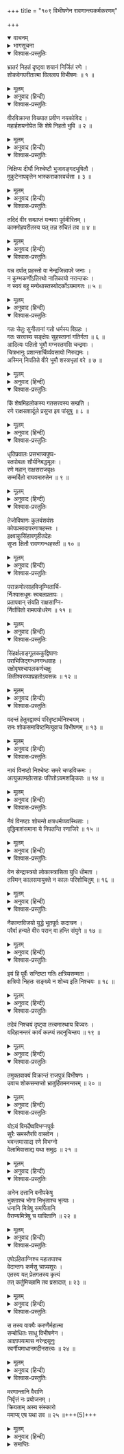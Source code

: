 +++
title = "१०९ विभीषणेन रावणान्त्यकर्मकरणम्"

+++
<details open><summary>वाचनम्</summary>
<div caption="श्रीराम-हरिसीताराममूर्ति-घनपाठिभ्यां वचनम्" class="audioEmbed" src="https://archive.org/download/Ramayana-recitation-Sriram-harisItArAmamUrti-Ghanapaati-v2/Kanda_6/Kanda_6_YK-109-Rama_directs_Vibhishana_to_perform_the_obsequies_to_Ravana_0.mp3"></div>
</details>

<details><summary>भागसूचना</summary>

109. विभीषणका विलाप और श्रीरामका उन्हें समझाकर रावणके अन्त्येष्टि-संस्कारके लिये आदेश देना
</details>

<details open><summary>विश्वास-प्रस्तुतिः</summary>

भ्रातरं निहतं दृष्ट्वा शयानं निर्जितं रणे ।  
शोकवेगपरीतात्मा विललाप विभीषणः ॥ १ ॥
</details>

<details><summary>मूलम्</summary>

भ्रातरं निहतं दृष्ट्वा शयानं निर्जितं रणे ।  
शोकवेगपरीतात्मा विललाप विभीषणः ॥ १ ॥
</details>

<details><summary>अनुवाद (हिन्दी)</summary>

पराजित हुए भाईको मरकर रणभूमिमें पड़ा देख विभीषणका हृदय शोकके वेगसे व्याकुल हो गया और वे विलाप करने लगे— ॥ १ ॥
</details>

<details open><summary>विश्वास-प्रस्तुतिः</summary>

वीरविक्रान्त विख्यात प्रवीण नयकोविद ।  
महार्हशयनोपेत किं शेषे निहतो भुवि ॥ २ ॥
</details>

<details><summary>मूलम्</summary>

वीरविक्रान्त विख्यात प्रवीण नयकोविद ।  
महार्हशयनोपेत किं शेषे निहतो भुवि ॥ २ ॥
</details>

<details><summary>अनुवाद (हिन्दी)</summary>

‘हा विख्यात पराक्रमी वीर भाई दशानन! हा कार्यकुशल नीतिज्ञ! तुम तो सदा बहुमूल्य बिछौनोंपर सोया करते थे, आज इस तरह मारे जाकर भूमिपर क्यों पड़े हो? ॥
</details>

<details open><summary>विश्वास-प्रस्तुतिः</summary>

निक्षिप्य दीर्घौ निश्चेष्टौ भुजावङ्गदभूषितौ ।  
मुकुटेनापवृत्तेन भास्कराकारवर्चसा ॥ ३ ॥
</details>

<details><summary>मूलम्</summary>

निक्षिप्य दीर्घौ निश्चेष्टौ भुजावङ्गदभूषितौ ।  
मुकुटेनापवृत्तेन भास्कराकारवर्चसा ॥ ३ ॥
</details>

<details><summary>अनुवाद (हिन्दी)</summary>

‘हे वीर! तुम्हारी ये बाजूबंदसे विभूषित दोनों विशाल भुजाएँ निश्चेष्ट हो गयी हैं । तुम इन्हें फैलाकर क्यों पड़े हुए हो? तुम्हारे माथेका मुकुट जो सूर्यके समान तेजस्वी है, यहाँ फेंका पड़ा है ॥ ३ ॥
</details>

<details open><summary>विश्वास-प्रस्तुतिः</summary>

तदिदं वीर सम्प्राप्तं यन्मया पूर्वमीरितम् ।  
काममोहपरीतस्य यत् तन्न रुचितं तव ॥ ४ ॥
</details>

<details><summary>मूलम्</summary>

तदिदं वीर सम्प्राप्तं यन्मया पूर्वमीरितम् ।  
काममोहपरीतस्य यत् तन्न रुचितं तव ॥ ४ ॥
</details>

<details><summary>अनुवाद (हिन्दी)</summary>

‘वीरवर! आज तुम्हारे ऊपर वही संकट आकर पड़ा है, जिसके लिये मैंने तुम्हें पहलेसे ही आगाह कर दिया था; किंतु उस समय काम और मोहके वशीभूत होनेके कारण तुम्हें मेरी बातें नहीं रुची थीं ॥ ४ ॥
</details>

<details open><summary>विश्वास-प्रस्तुतिः</summary>

यन्न दर्पात् प्रहस्तो वा नेन्द्रजिन्नापरे जनाः ।  
न कुम्भकर्णोऽतिरथो नातिकायो नरान्तकः ।  
न स्वयं बहु मन्येथास्तस्योदर्कोऽयमागतः ॥ ५ ॥
</details>

<details><summary>मूलम्</summary>

यन्न दर्पात् प्रहस्तो वा नेन्द्रजिन्नापरे जनाः ।  
न कुम्भकर्णोऽतिरथो नातिकायो नरान्तकः ।  
न स्वयं बहु मन्येथास्तस्योदर्कोऽयमागतः ॥ ५ ॥
</details>

<details><summary>अनुवाद (हिन्दी)</summary>

‘अहङ्कारके कारण न तो प्रहस्तने, न इन्द्रजित् ने, न दूसरे लोगोंने, न अतिरथी कुम्भकर्णने, न अतिकायने, न नरान्तकने और न स्वयं तुमने ही मेरी बातोंको अधिक महत्त्व दिया था, उसीका फल यह सामने आया है ॥
</details>

<details open><summary>विश्वास-प्रस्तुतिः</summary>

गतः सेतुः सुनीतानां गतो धर्मस्य विग्रहः ।  
गतः सत्त्वस्य सङ्क्षेपः सुहस्तानां गतिर्गता ॥ ६ ॥  
आदित्यः पतितो भूमौ मग्नस्तमसि चन्द्रमाः ।  
चित्रभानुः प्रशान्तार्चिर्व्यवसायो निरुद्यमः ।  
अस्मिन् निपतिते वीरे भूमौ शस्त्रभृतां वरे ॥ ७ ॥
</details>

<details><summary>मूलम्</summary>

गतः सेतुः सुनीतानां गतो धर्मस्य विग्रहः ।  
गतः सत्त्वस्य सङ्क्षेपः सुहस्तानां गतिर्गता ॥ ६ ॥  
आदित्यः पतितो भूमौ मग्नस्तमसि चन्द्रमाः ।  
चित्रभानुः प्रशान्तार्चिर्व्यवसायो निरुद्यमः ।  
अस्मिन् निपतिते वीरे भूमौ शस्त्रभृतां वरे ॥ ७ ॥
</details>

<details><summary>अनुवाद (हिन्दी)</summary>

‘आज शस्त्रधारियोंमें श्रेष्ठ इस वीर रावणके धराशायी होनेसे सुन्दर नीतिपर चलनेवाले लोगोंकी मर्यादा टूट गयी’ धर्मका मूर्तिमान् विग्रह चला गया, सत्त्व (बल)-के संग्रहका स्थान नष्ट हो गया, सुन्दर हाथ चलानेवाले वीरोंका सहारा चला गया, सूर्य पृथ्वीपर गिर पड़ा, चन्द्रमा अँधेरेमें डूब गया, प्रज्वलित आग बुझ गयी और सारा उत्साह निरर्थक हो गया ॥ ६-७ ॥
</details>

<details open><summary>विश्वास-प्रस्तुतिः</summary>

किं शेषमिहलोकस्य गतसत्त्वस्य सम्प्रति ।  
रणे राक्षसशार्दूले प्रसुप्त इव पांसुषु ॥ ८ ॥
</details>

<details><summary>मूलम्</summary>

किं शेषमिहलोकस्य गतसत्त्वस्य सम्प्रति ।  
रणे राक्षसशार्दूले प्रसुप्त इव पांसुषु ॥ ८ ॥
</details>

<details><summary>अनुवाद (हिन्दी)</summary>

‘रणभूमिकी धूलमें राक्षसशिरोमणि रावणके सो जानेसे इस लोकका आधार और बल समाप्त हो गया । अब यहाँ क्या शेष रह गया? ॥ ८ ॥
</details>

<details open><summary>विश्वास-प्रस्तुतिः</summary>

धृतिप्रवालः प्रसभाग्र्यपुष्प-  
स्तपोबलः शौर्यनिबद्धमूलः ।  
रणे महान् राक्षसराजवृक्षः  
सम्मर्दितो राघवमारुतेन ॥ ९ ॥
</details>

<details><summary>मूलम्</summary>

धृतिप्रवालः प्रसभाग्र्यपुष्प-  
स्तपोबलः शौर्यनिबद्धमूलः ।  
रणे महान् राक्षसराजवृक्षः  
सम्मर्दितो राघवमारुतेन ॥ ९ ॥
</details>

<details><summary>अनुवाद (हिन्दी)</summary>

‘हाय! धैर्य ही जिसके पत्ते थे, हठ ही सुन्दर फूल था, तपस्या ही बल और शौर्य ही मूल था, उस राक्षसराज रावणरूपी महान् वृक्षको आज रणभूमिमें श्रीराघवेन्द्ररूपी प्रचण्ड वायुने रौंद डाला! ॥ ९ ॥
</details>

<details open><summary>विश्वास-प्रस्तुतिः</summary>

तेजोविषाणः कुलवंशवंशः  
कोपप्रसादापरगात्रहस्तः ।  
इक्ष्वाकुसिंहावगृहीतदेहः  
सुप्तः क्षितौ रावणगन्धहस्ती ॥ १० ॥
</details>

<details><summary>मूलम्</summary>

तेजोविषाणः कुलवंशवंशः  
कोपप्रसादापरगात्रहस्तः ।  
इक्ष्वाकुसिंहावगृहीतदेहः  
सुप्तः क्षितौ रावणगन्धहस्ती ॥ १० ॥
</details>

<details><summary>अनुवाद (हिन्दी)</summary>

‘तेज ही जिसके दाँत थे, वंशपरम्परा ही पृष्ठभाग थी, क्रोध ही नीचेके (पैर आदि) अङ्ग थे और प्रसाद ही शुण्ड-दण्ड था, वह रावणरूपी गन्धहस्ती आज इक्ष्वाकुवंशी श्रीरामरूपी सिंहके द्वारा शरीरके विदीर्ण कर दिये जानेसे सदाके लिये पृथ्वीपर सो गया है! ॥
</details>

<details open><summary>विश्वास-प्रस्तुतिः</summary>

पराक्रमोत्साहविजृम्भितार्चि-  
र्निःश्वासधूमः स्वबलप्रतापः ।  
प्रतापवान् संयति राक्षसाग्नि-  
र्निर्वापितो रामपयोधरेण ॥ ११ ॥
</details>

<details><summary>मूलम्</summary>

पराक्रमोत्साहविजृम्भितार्चि-  
र्निःश्वासधूमः स्वबलप्रतापः ।  
प्रतापवान् संयति राक्षसाग्नि-  
र्निर्वापितो रामपयोधरेण ॥ ११ ॥
</details>

<details><summary>अनुवाद (हिन्दी)</summary>

‘पराक्रम और उत्साह जिसकी बढ़ती हुई ज्वालाओंके समान थे, निःश्वास ही धूम था और अपना बल ही प्रताप था, उस राक्षस रावणरूपी प्रतापी अग्निको इस समय युद्धस्थलमें श्रीरामरूपी मेघने बुझा दिया! ॥ ११ ॥
</details>

<details open><summary>विश्वास-प्रस्तुतिः</summary>

सिंहर्क्षलाङ्गूलककुद्विषाणः  
पराभिजिद‍्गन्धनगन्धवाहः ।  
रक्षोवृषश्चापलकर्णचक्षुः  
क्षितीश्वरव्याघ्रहतोऽवसन्नः ॥ १२ ॥
</details>

<details><summary>मूलम्</summary>

सिंहर्क्षलाङ्गूलककुद्विषाणः  
पराभिजिद‍्गन्धनगन्धवाहः ।  
रक्षोवृषश्चापलकर्णचक्षुः  
क्षितीश्वरव्याघ्रहतोऽवसन्नः ॥ १२ ॥
</details>

<details><summary>अनुवाद (हिन्दी)</summary>

‘राक्षस सैनिक जिसकी पूँछ, ककुद् और सींग थे, जो शत्रुओंपर विजय पानेवाला था तथा पराक्रम और उत्साह आदि प्रकट करनेमें जो वायुके समान था, चपलतारूपी आँख तथा कानसे युक्त वह राक्षसराज रावणरूपी साँड़ महाराज श्रीरामरूपी व्याघ्रद्वारा मारा जाकर नष्ट हो गया!’ ॥ १२ ॥
</details>

<details open><summary>विश्वास-प्रस्तुतिः</summary>

वदन्तं हेतुमद्वाक्यं परिदृष्टार्थनिश्चयम् ।  
रामः शोकसमाविष्टमित्युवाच विभीषणम् ॥ १३ ॥
</details>

<details><summary>मूलम्</summary>

वदन्तं हेतुमद्वाक्यं परिदृष्टार्थनिश्चयम् ।  
रामः शोकसमाविष्टमित्युवाच विभीषणम् ॥ १३ ॥
</details>

<details><summary>अनुवाद (हिन्दी)</summary>

जिससे अर्थनिश्चय प्रकट हो रहा था, ऐसी युक्तिसंगत बात कहते हुए शोकमग्न विभीषणसे उस समय भगवान् श्रीरामने कहा— ॥ १३ ॥
</details>

<details open><summary>विश्वास-प्रस्तुतिः</summary>

नायं विनष्टो निश्चेष्टः समरे चण्डविक्रमः ।  
अत्युन्नतमहोत्साहः पतितोऽयमशङ्कितः ॥ १४ ॥
</details>

<details><summary>मूलम्</summary>

नायं विनष्टो निश्चेष्टः समरे चण्डविक्रमः ।  
अत्युन्नतमहोत्साहः पतितोऽयमशङ्कितः ॥ १४ ॥
</details>

<details><summary>अनुवाद (हिन्दी)</summary>

‘विभीषण! यह रावण समराङ्गणमें असमर्थ होकर नहीं मारा गया है । इसने प्रचण्ड पराक्रम प्रकट किया है, इसका उत्साह बहुत बढ़ा हुआ था । इसे मृत्युसे कोई भय नहीं था । यह दैवात् रणभूमिमें धराशायी हुआ है ॥ १४ ॥
</details>

<details open><summary>विश्वास-प्रस्तुतिः</summary>

नैवं विनष्टाः शोचन्ते क्षत्रधर्मव्यवस्थिताः ।  
वृद्धिमाशंसमाना ये निपतन्ति रणाजिरे ॥ १५ ॥
</details>

<details><summary>मूलम्</summary>

नैवं विनष्टाः शोचन्ते क्षत्रधर्मव्यवस्थिताः ।  
वृद्धिमाशंसमाना ये निपतन्ति रणाजिरे ॥ १५ ॥
</details>

<details><summary>अनुवाद (हिन्दी)</summary>

‘जो लोग अपने अभ्युदयकी इच्छासे क्षत्रियधर्ममें स्थित हो समराङ्गणमें मारे जाते हैं, इस तरह नष्ट होनेवाले लोगोंके विषयमें शोक नहीं करना चाहिये ॥
</details>

<details open><summary>विश्वास-प्रस्तुतिः</summary>

येन सेन्द्रास्त्रयो लोकास्त्रासिता युधि धीमता ।  
तस्मिन् कालसमायुक्ते न कालः परिशोचितुम् ॥ १६ ॥
</details>

<details><summary>मूलम्</summary>

येन सेन्द्रास्त्रयो लोकास्त्रासिता युधि धीमता ।  
तस्मिन् कालसमायुक्ते न कालः परिशोचितुम् ॥ १६ ॥
</details>

<details><summary>अनुवाद (हिन्दी)</summary>

‘जिस बुद्धिमान् वीरने इन्द्रसहित तीनों लोकोंको युद्धमें भयभीत कर रखा था, वही यदि इस समय कालके अधीन हो गया तो उसके लिये शोक करनेका अवसर नहीं है ॥ १६ ॥
</details>

<details open><summary>विश्वास-प्रस्तुतिः</summary>

नैकान्तविजयो युद्धे भूतपूर्वः कदाचन ।  
परैर्वा हन्यते वीरः परान् वा हन्ति संयुगे ॥ १७ ॥
</details>

<details><summary>मूलम्</summary>

नैकान्तविजयो युद्धे भूतपूर्वः कदाचन ।  
परैर्वा हन्यते वीरः परान् वा हन्ति संयुगे ॥ १७ ॥
</details>

<details><summary>अनुवाद (हिन्दी)</summary>

‘युद्धमें किसीको सदा विजय-ही-विजय मिले, ऐसा पहले भी कभी नहीं हुआ है । वीर पुरुष संग्राममें या तो शत्रुओंद्वारा मारा जाता है या स्वयं ही शत्रुओंको मार गिराता है ॥ १७ ॥
</details>

<details open><summary>विश्वास-प्रस्तुतिः</summary>

इयं हि पूर्वैः सन्दिष्टा गतिः क्षत्रियसम्मता ।  
क्षत्रियो निहतः सङ्ख्ये न शोच्य इति निश्चयः ॥ १८ ॥
</details>

<details><summary>मूलम्</summary>

इयं हि पूर्वैः सन्दिष्टा गतिः क्षत्रियसम्मता ।  
क्षत्रियो निहतः सङ्ख्ये न शोच्य इति निश्चयः ॥ १८ ॥
</details>

<details><summary>अनुवाद (हिन्दी)</summary>

‘आज रावणको जो गति प्राप्त हुई है, यह पूर्वकालके महापुरुषोंद्वारा बतायी गयी उत्तम गति है । क्षात्र-वृत्तिका आश्रय लेनेवाले वीरोंके लिये तो यह बड़े आदरकी वस्तु है । क्षत्रिय-वृत्तिसे रहनेवाला वीर पुरुष यदि युद्धमें मारा गया हो तो वह शोकके योग्य नहीं है; यही शास्त्रका सिद्धान्त है ॥ १८ ॥
</details>

<details open><summary>विश्वास-प्रस्तुतिः</summary>

तदेवं निश्चयं दृष्ट्वा तत्त्वमास्थाय विज्वरः ।  
यदिहानन्तरं कार्यं कल्प्यं तदनुचिन्तय ॥ १९ ॥
</details>

<details><summary>मूलम्</summary>

तदेवं निश्चयं दृष्ट्वा तत्त्वमास्थाय विज्वरः ।  
यदिहानन्तरं कार्यं कल्प्यं तदनुचिन्तय ॥ १९ ॥
</details>

<details><summary>अनुवाद (हिन्दी)</summary>

‘शास्त्रके इस निश्चयपर विचार करके सात्त्विक बुद्धिका आश्रय ले तुम निश्चिन्त हो जाओ और अब आगे जो कुछ (प्रेत-संस्कार आदि) कार्य करना हो, उसके सम्बन्धमें विचार करो’ ॥ १९ ॥
</details>

<details open><summary>विश्वास-प्रस्तुतिः</summary>

तमुक्तवाक्यं विक्रान्तं राजपुत्रं विभीषणः ।  
उवाच शोकसन्तप्तो भ्रातुर्हितमनन्तरम् ॥ २० ॥
</details>

<details><summary>मूलम्</summary>

तमुक्तवाक्यं विक्रान्तं राजपुत्रं विभीषणः ।  
उवाच शोकसन्तप्तो भ्रातुर्हितमनन्तरम् ॥ २० ॥
</details>

<details><summary>अनुवाद (हिन्दी)</summary>

परम पराक्रमी राजकुमार श्रीरामके ऐसा कहनेपर शोकसंतप्त हुए विभीषणने उनसे अपने भाईके लिये हितकर बात कही— ॥ २० ॥
</details>

<details open><summary>विश्वास-प्रस्तुतिः</summary>

योऽयं विमर्देष्वविभग्नपूर्वः  
सुरैः समस्तैरपि वासवेन ।  
भवन्तमासाद्य रणे विभग्नो  
वेलामिवासाद्य यथा समुद्रः ॥ २१ ॥
</details>

<details><summary>मूलम्</summary>

योऽयं विमर्देष्वविभग्नपूर्वः  
सुरैः समस्तैरपि वासवेन ।  
भवन्तमासाद्य रणे विभग्नो  
वेलामिवासाद्य यथा समुद्रः ॥ २१ ॥
</details>

<details><summary>अनुवाद (हिन्दी)</summary>

‘भगवन्! पूर्वकालमें युद्धके अवसरोंपर समस्त देवताओं तथा इन्द्रने भी जिसे कभी पीछे नहीं हटाया था, वही रावण आज रणभूमिमें आपसे टक्कर लेकर उसी तरह शान्त हो गया, जैसे समुद्र अपनी तट-भूमितक जाकर शान्त हो जाता है ॥ २१ ॥
</details>

<details open><summary>विश्वास-प्रस्तुतिः</summary>

अनेन दत्तानि वनीपकेषु  
भुक्ताश्च भोगा निभृताश्च भृत्याः ।  
धनानि मित्रेषु समर्पितानि  
वैराण्यमित्रेषु च यापितानि ॥ २२ ॥
</details>

<details><summary>मूलम्</summary>

अनेन दत्तानि वनीपकेषु  
भुक्ताश्च भोगा निभृताश्च भृत्याः ।  
धनानि मित्रेषु समर्पितानि  
वैराण्यमित्रेषु च यापितानि ॥ २२ ॥
</details>

<details><summary>अनुवाद (हिन्दी)</summary>

‘इसने याचकोंको दान दिये, भोग भोगे और भृत्योंका भरण-पोषण किया है । मित्रोंको धन अर्पित किये और शत्रुओंसे वैरका बदला लिया ॥ २२ ॥
</details>

<details open><summary>विश्वास-प्रस्तुतिः</summary>

एषोऽहिताग्निश्च महातपाश्च  
वेदान्तगः कर्मसु चाग्र्यशूरः ।  
एतस्य यत् प्रेतगतस्य कृत्यं  
तत् कर्तुमिच्छामि तव प्रसादात् ॥ २३ ॥
</details>

<details><summary>मूलम्</summary>

एषोऽहिताग्निश्च महातपाश्च  
वेदान्तगः कर्मसु चाग्र्यशूरः ।  
एतस्य यत् प्रेतगतस्य कृत्यं  
तत् कर्तुमिच्छामि तव प्रसादात् ॥ २३ ॥
</details>

<details><summary>अनुवाद (हिन्दी)</summary>

‘यह रावण अग्निहोत्री, महातपस्वी, वेदान्तवेत्ता तथा यज्ञ-यागादि कर्मोंमें श्रेष्ठ शूर—परम कर्मठ रहा है । अब यह प्रेतभावको प्राप्त हुआ है, अतः अब मैं ही आपकी कृपासे इसका प्रेत-कृत्य करना चाहता हूँ’ ॥
</details>

<details open><summary>विश्वास-प्रस्तुतिः</summary>

स तस्य वाक्यैः करुणैर्महात्मा  
सम्बोधितः साधु विभीषणेन ।  
आज्ञापयामास नरेन्द्रसूनुः  
स्वर्गीयमाधानमदीनसत्त्वः ॥ २४ ॥
</details>

<details><summary>मूलम्</summary>

स तस्य वाक्यैः करुणैर्महात्मा  
सम्बोधितः साधु विभीषणेन ।  
आज्ञापयामास नरेन्द्रसूनुः  
स्वर्गीयमाधानमदीनसत्त्वः ॥ २४ ॥
</details>

<details><summary>अनुवाद (हिन्दी)</summary>

विभीषणके करुणाजनक वचनोंद्वारा अच्छी तरह समझाये जानेपर उदारचेता राजकुमार महात्मा श्रीरामने उन्हें रावणके लिये स्वर्गादि उत्तम लोकोंकी प्राप्ति करानेवाला अन्त्येष्टि-कर्म करनेकी आज्ञा दी ॥ २४ ॥
</details>

<details open><summary>विश्वास-प्रस्तुतिः</summary>

मरणान्तानि वैराणि  
निर्वृत्तं नः प्रयोजनम् ।  
क्रियताम् अस्य संस्कारो  
ममाप्य् एष यथा तव ॥ २५ ॥+++(5)+++
</details>

<details><summary>मूलम्</summary>

मरणान्तानि वैराणि निर्वृत्तं नः प्रयोजनम् ।  
क्रियतामस्य संस्कारो ममाप्येष यथा तव ॥ २५ ॥
</details>

<details><summary>अनुवाद (हिन्दी)</summary>

वे बोले—‘विभीषण! वैर जीवन-कालतक ही रहता है । मरनेके बाद उस वैरका अन्त हो जाता है । अब हमारा प्रयोजन सिद्ध हो चुका है, अतः अब तुम इसका संस्कार करो । इस समय यह जैसे तुम्हारे स्नेहका पात्र है, उसी तरह मेरा भी स्नेहभाजन है’ ॥ २५ ॥
</details>

<details><summary>समाप्तिः</summary>

इत्यार्षे श्रीमद्रामायणे वाल्मीकीये आदिकाव्ये युद्धकाण्डे नवाधिकशततमः सर्ग ॥ १०९ ॥  
इस प्रकार श्रीवाल्मीकिनिर्मित आर्षरामायण आदिकाव्यके युद्धकाण्डमें एक सौ नवाँ सर्ग पूरा हुआ ॥ १०९ ॥
</details>

